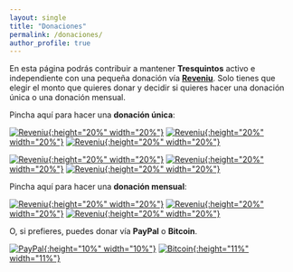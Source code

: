 ```yaml
---
layout: single
title: "Donaciones"
permalink: /donaciones/
author_profile: true
---
```



En esta página podrás contribuir a mantener **Tresquintos** activo e independiente con una pequeña donación vía [**Reveniu**](https://app.reveniu.com/tresquintos). Solo tienes que elegir el monto que quieres donar y decidir si quieres hacer una donación única o una donación mensual.

Pincha aquí para hacer una **donación única**:

[![Reveniu](/images/mil_una.png){:height="20%" width="20%"}](https://app.reveniu.com/wp/checkout/Pt7A2hI118XxaHem4W8bysV31hUbdm58/tresquintos)
[![Reveniu](/images/cincomil_una.png){:height="20%" width="20%"}](https://app.reveniu.com/wp/checkout/CdZ8ia4zw99ZY214VjopDzKLz51P1rdQ/tresquintos)
[![Reveniu](/images/diezmil_una.png){:height="20%" width="20%"}](https://app.reveniu.com/wp/checkout/XtOEi2ah7oxt2GnJOQrcRRO1Lr6rn13m/tresquintos)

[![Reveniu](/images/veintemil_una.png){:height="20%" width="20%"}](https://app.reveniu.com/wp/checkout/0xq99UCczFY3Ws7he0CA9jr2cGh9lkIN/tresquintos)
[![Reveniu](/images/cienmil_una.png){:height="20%" width="20%"}](https://app.reveniu.com/wp/checkout/uOMuPVaBAajcc88clP7bK5D7yCtyDSbl/tresquintos)
[![Reveniu](/images/otro_una.png){:height="20%" width="20%"}](https://app.reveniu.com/wp/checkout/rQlHnoDyO72NnFTsfts3xVJH5p4qbmF6/tresquintos)

Pincha aquí para hacer una **donación mensual**:

[![Reveniu](/images/mil_mensual.png){:height="20%" width="20%"}](https://app.reveniu.com/checkout/xjXeI5gCK9dHERJYFrnVPp1qjYJpJLZU/tresquintos)
[![Reveniu](/images/dosmil_mensual.png){:height="20%" width="20%"}](https://app.reveniu.com/checkout/x4uYMXcTeLolNIuKSVqxLjHKkGfNj3ug/tresquintos)
[![Reveniu](/images/cincomil_mensual.png){:height="20%" width="20%"}](https://app.reveniu.com/checkout/7zKtTSeNIGTecH8eJPIThnIaLHFaDlvi/tresquintos)

O, si prefieres, puedes donar vía **PayPal** o **Bitcoin**.

[![PayPal](/images/paypal.png){:height="10%" width="10%"}](https://www.paypal.me/tresquintos/)
[![Bitcoin](/images/bitcoin.png){:height="11%" width="11%"}](https://www.bitcoin.com)


<!-- NES -->
<script src="/js/topsecret.js"></script>


<!-- Favicon -->
<link rel="apple-touch-icon" sizes="180x180" href="/apple-touch-icon.png">
<link rel="icon" type="image/png" sizes="32x32" href="/favicon-32x32.png">
<link rel="icon" type="image/png" sizes="16x16" href="/favicon-16x16.png">
<link rel="manifest" href="/site.webmanifest">
<link rel="mask-icon" href="/safari-pinned-tab.svg" color="#5bbad5">
<meta name="msapplication-TileColor" content="#b91d47">
<meta name="theme-color" content="#ffffff">

